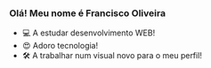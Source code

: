 ### Olá! Meu nome é Francisco Oliveira

- 💻 A estudar desenvolvimento WEB!
- 😍 Adoro tecnologia!
- 🛠 A trabalhar num visual novo para o meu perfil!

<!---
tababa61/tababa61 is a ✨ special ✨ repository because its `README.md` (this file) appears on your GitHub profile.
You can click the Preview link to take a look at your changes.
--->
